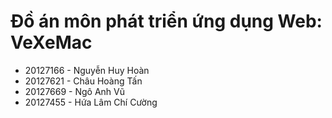 # Đồ án môn phát triển ứng dụng Web: VeXeMac

* 20127166 - Nguyễn Huy Hoàn
* 20127621 - Châu Hoàng Tấn
* 20127669 - Ngô Anh Vũ
* 20127455 - Hứa Lâm Chí Cường

